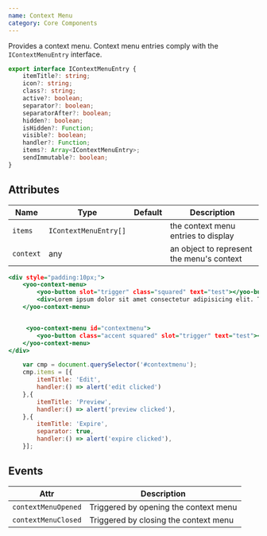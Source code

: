 ```yaml
---
name: Context Menu
category: Core Components
---
```

Provides a context menu. Context menu entries comply with the `IContextMenuEntry` interface.

``` typescript
export interface IContextMenuEntry {
    itemTitle?: string;
    icon?: string;
    class?: string;
    active?: boolean;
    separator?: boolean;
    separatorAfter?: boolean;
    hidden?: boolean;
    isHidden?: Function;
    visible?: boolean;
    handler?: Function;
    items?: Array<IContextMenuEntry>;
    sendImmutable?: boolean;
}
```

## Attributes

|Name|Type|Default|Description|
|---|---|---|---|
|`items`|`IContextMenuEntry[]`|   |the context menu entries to display|
|`context`|any|   |an object to represent the menu's context |

```yoo-context-menu.html
<div style="padding:10px;">
    <yoo-context-menu>
        <yoo-button slot="trigger" class="squared" text="test"></yoo-button>
        <div>Lorem ipsum dolor sit amet consectetur adipisicing elit. Totam sequi vero laudantium cumque similique consectetur corporis blanditiis error neque ex libero, ipsa nostrum optio pariatur necessitatibus. Quas perferendis provident ipsam.</div>
    </yoo-context-menu>


     <yoo-context-menu id="contextmenu">
        <yoo-button class="accent squared" slot="trigger" text="test"></yoo-button>
    </yoo-context-menu>
</div>
```

```yoo-context-menu.js
    var cmp = document.querySelector('#contextmenu');
    cmp.items = [{
        itemTitle: 'Edit',
        handler:() => alert('edit clicked')
    },{
        itemTitle: 'Preview',
        handler:() => alert('preview clicked'),
    },{
        itemTitle: 'Expire',
        separator: true,
        handler:() => alert('expire clicked'),
    }];
```

## Events

|Attr|Description|
|---|---|
|`contextMenuOpened`|Triggered by opening the context menu|
|`contextMenuClosed`|Triggered by closing the context menu|
